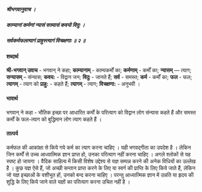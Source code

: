 ##### श्रीभगवानुवाच ।
##### काम्यानां कर्मणां न्यासं सन्न्यासं कवयो विदुः ।
##### सर्वकर्मफलत्यागं प्राहुस्त्यागं विचक्षणाः ॥ २ ॥

#### शब्दार्थ

**श्री-भगवान् उवाच** - भगवान् ने कहा; **काम्यानाम्** - काम्यकर्मों का; **कर्मणाम्** - कर्मों का; **न्यासम्** — त्याग; **सन्यासम्** – संन्यास; **कवय:** - विद्वान जन; **विदुः** - जानते हैं; **सर्व** - समस्त; **कर्म** - कर्मों का; **फल** - फल; **त्यागम्** - त्याग को **प्राहु:** - कहते हैं; **त्यागम्** - त्याग; **विचक्षणा:** - अनुभवी ।

#### भावार्थ

भगवान् ने कहा - भौतिक इच्छा पर आधारित कर्मों के परित्याग को विद्वान लोग संन्यास कहते हैं और समस्त कर्मों के फल-त्याग को बुद्धिमान लोग त्याग कहते हैं ।

#### तात्पर्य

कर्मफल की आकांक्षा से किये गये कर्म का त्याग करना चाहिए । यही भगवद्गीता का उपदेश है । लेकिन जिन कर्मों से उच्च आध्यात्मिक ज्ञान प्राप्त हो, उनका परित्याग नहीं करना चाहिए । अगले श्लोकों से यह स्पष्ट हो जायगा । वैदिक साहित्य में किसी विशेष उद्देश्य से यज्ञ सम्पन्न करने की अनेक विधियों का उल्लेख है । कुछ यज्ञ ऐसे हैं, जो अच्छी सन्तान प्राप्त करने के लिए या स्वर्ग की प्राप्ति के लिए किये जाते हैं, लेकिन जो यज्ञ इच्छाओं के वशीभूत हों, उनको बन्द करना चाहिए । परन्तु आध्यात्मिक ज्ञान में उन्नति या हृदय की शुद्धि के लिए किये जाने वाले यज्ञों का परित्याग करना उचित नहीं है ।